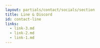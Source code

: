 ```yaml
---
layout: partials/contact/socials/section
title: Line & Discord
id: contact-line
links:
  - link-3.md
  - link-2.md
  - link-1.md
---
```

